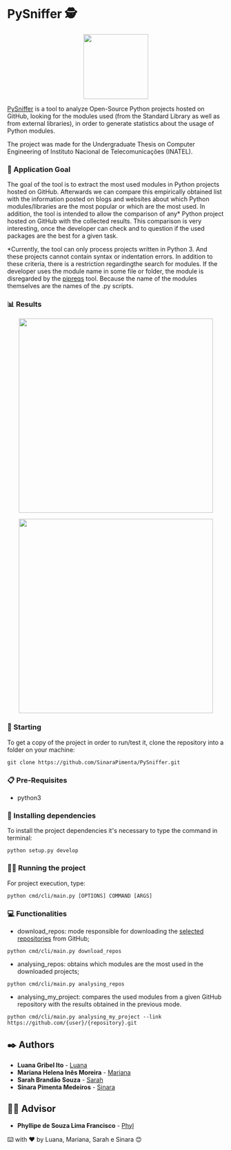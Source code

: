 #  PySniffer 🕵
<p align="center">
<img src="https://github.com/Mariana-Helena/PySniffer-Web-Application/blob/main/src/assets/img/YellowLogo.png" height="150" width="150" >
</p>

[PySniffer](https://github.com/SinaraPimenta/PySniffer) is a tool to analyze Open-Source Python projects hosted on GitHub, looking for the modules used (from the Standard Library as well as from external libraries), in order to generate statistics about the usage of Python modules. 


The project was made for the Undergraduate Thesis on Computer Engineering of Instituto Nacional de Telecomunicações (INATEL).

 ### 🎯 Application Goal
The goal of the tool is to extract the most used modules in Python projects hosted on GitHub. Afterwards we can compare this empirically obtained list with the information posted on blogs and websites about which Python modules/libraries are the most popular or which are the most used.
In addition, the tool is intended to allow the comparison of any* Python project hosted on GitHub with the collected results.
This comparison is very interesting, once the developer can check and to question if the used packages are the best for a given task.  

*Currently, the tool can only process projects written in Python 3. And these projects cannot contain syntax or indentation errors.
In addition to these criteria, there is a restriction regardingthe search for modules. If the developer uses the module name in some file or folder, the module is disregarded by the [pipreqs](https://github.com/bndr/pipreqs) tool. Because the name of the modules themselves are the names of the .py scripts. 

 ### 📊 Results
<p align="center">
<img src="https://github.com/SinaraPimenta/PySniffer/blob/main/returns/all_projects/Top%2010%20Libs%20Ext.png" height="450"  >
</p>

<p align="center">
<img src="https://github.com/SinaraPimenta/PySniffer/blob/main/returns/all_projects/Top%2010%20Libs%20Std.png" height="450" >
</p>



### 🚀 Starting
 To get a copy of the project in order to run/test it, clone the repository into a folder on your machine:

```
git clone https://github.com/SinaraPimenta/PySniffer.git
```

### 📋 Pre-Requisites
- python3

### 🔧 Installing dependencies
 To install the project dependencies it's necessary to type the command in terminal:

```
python setup.py develop 
```

### 👩‍💻 Running the project
For project execution, type:

```
python cmd/cli/main.py [OPTIONS] COMMAND [ARGS]
```

### 💻 Functionalities

- download_repos: mode responsible for downloading the [selected repositories](https://github.com/SinaraPimenta/PySniffer/blob/main/download_repos.sh) from GitHub;
```
python cmd/cli/main.py download_repos
```

- analysing_repos: obtains which modules are the most used in the downloaded projects;
```
python cmd/cli/main.py analysing_repos
```

- analysing_my_project: compares the used modules from a given GitHub repository with the results obtained in the previous mode.
```
python cmd/cli/main.py analysing_my_project --link https://github.com/{user}/{repository}.git
```


## ✒️ Authors
* **Luana Gribel Ito** - [Luana](https://github.com/luanagribel)
* **Mariana Helena Inês Moreira** - [Mariana](https://github.com/Mariana-Helena)
* **Sarah Brandão Souza** - [Sarah](https://github.com/SarahBrandao)
* **Sinara Pimenta Medeiros** - [Sinara](https://github.com/SinaraPimenta)

## 👨‍🏫 Advisor
* **Phyllipe de Souza Lima Francisco** - [Phyl](https://github.com/phillima)



⌨️ with ❤️ by Luana, Mariana, Sarah e Sinara 😊


